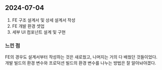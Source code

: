 ## 2024-07-04
1. FE 구조 설계서 및 상세 설계서 작성
2. FE 개발 환경 셋업
3. 세부 UI 컴포넌트 설계 및 구현

### 느낀 점
FE의 경우도 설계서부터 작성하는 것은 새로웠고, 나머지는 거의 다 배웠던 것들이었다.  
개발 빌드의 환경 변수와 프로덕션 빌드의 환경 변수를 나누는 방법은 잘 알아놔야겠다.  
